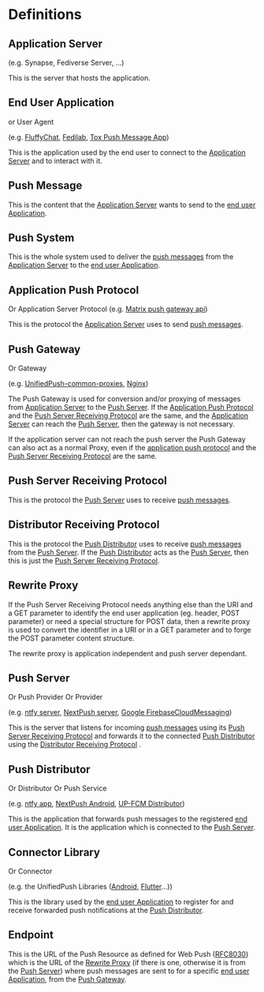 # Definitions

## Application Server

(e.g. Synapse, Fediverse Server, ...)

This is the server that hosts the application.

## End User Application

or User Agent

(e.g. [FluffyChat](https://fluffychat.im/), [Fedilab](https://fedilab.app/), [Tox Push Message App](https://github.com/zoff99/tox_push_msg_app))

This is the application used by the end user to connect to the [Application Server](#application-server) and to interact with it.

## Push Message

This is the content that the [Application Server](#application-server)
wants to send to the [end user Application](#end-user-application).

## Push System

This is the whole system used to deliver the [push messages](#push-message)
from the [Application Server](#application-server)
to the [end user Application](#end-user-application).

## Application Push Protocol

Or Application Server Protocol
(e.g. [Matrix push gateway api](https://spec.matrix.org/unstable/push-gateway-api/))

This is the protocol the [Application Server](#application-server) uses to send [push messages](#push-message).

## Push Gateway

Or Gateway

(e.g. [UnifiedPush-common-proxies](https://codeberg.org/UnifiedPush/common-proxies), [Nginx](https://codeberg.org/UnifiedPush/contrib/blob/main/gateways/matrix.md#nginx))

The Push Gateway is used for conversion and/or proxying of messages from [Application Server](#application-server) to the [Push Server](#push-server).
If the [Application Push Protocol](#application-push-protocol) and the [Push Server Receiving Protocol](#push-server-receiving-protocol) are the same, and the [Application Server](#application-server) can reach the [Push Server](#push-server), then the gateway is not necessary.

If the application server can not reach the push server the Push Gateway can also act as a normal Proxy, even if the [application push protocol](#application-push-protocol) and the [Push Server Receiving Protocol](#push-server-receiving-protocol) are the same.

## Push Server Receiving Protocol

This is the protocol the [Push Server](#push-server) uses to receive [push messages](#push-message).

## Distributor Receiving Protocol

This is the protocol the [Push Distributor](#push-distributor)
uses to receive [push messages](#push-message) from the [Push Server](#push-server).
If the [Push Distributor](#push-distributor)
acts as the [Push Server](#push-server),
then this is just the [Push Server Receiving Protocol](#push-server-receiving-protocol).

## Rewrite Proxy

If the Push Server Receiving Protocol needs anything else than the URI and a GET parameter to identify the end user application (eg. header, POST parameter) or need a special structure for POST data, then a rewrite proxy is used to convert the identifier in a URI or in a GET parameter and to forge the POST parameter content structure.

The rewrite proxy is application independent and push server dependant.

## Push Server

Or Push Provider
Or Provider

(e.g. [ntfy server](https://ntfy.sh/), [NextPush server](https://codeberg.org/NextPush/uppush), [Google FirebaseCloudMessaging](https://firebase.google.com/docs/cloud-messaging/))

This is the server that listens for incoming [push messages](#push-message) using its [Push Server Receiving Protocol](#push-server-receiving-protocol) and forwards it to the connected [Push Distributor](#push-distributor) using the [Distributor Receiving Protocol](#distributor-receiving-protocol) .

## Push Distributor

Or Distributor
Or Push Service

(e.g. [ntfy app](https://ntfy.sh), [NextPush Android](https://codeberg.org/NextPush/nextpush-android), [UP-FCM Distributor](https://codeberg.org/UnifiedPush/fcm-distributor))

This is the application that forwards push messages to the registered [end user Application](#end-user-application). It is the application which is connected to the [Push Server](#push-server).

## Connector Library

Or Connector

(e.g. the UnifiedPush Libraries ([Android](https://codeberg.org/UnifiedPush/android-connector), [Flutter](https://codeberg.org/UnifiedPush/flutter-connector)...))

This is the library used by the [end user Application](#end-user-application) to register for and receive forwarded push notifications at the [Push Distributor](#push-distributor).

## Endpoint

This is the URL of the Push Resource as defined for Web Push ([RFC8030](https://www.rfc-editor.org/rfc/rfc8030#section-2)) which is the URL of the [Rewrite Proxy](#rewrite-proxy) (if there is one, otherwise it is from the [Push Server](#push-server)) where push messages are sent to for a specific [end user Application](#end-user-application), from the [Push Gateway](#push-gateway).
